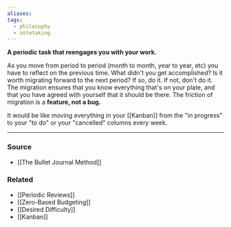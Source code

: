```yaml
---
aliases: 
tags:
  - philosophy
  - notetaking
---
```

**A periodic task that reengages you with your work.**

As you move from period to period (month to month, year to year, etc) you have to reflect on the previous time. What didn't you get accomplished? Is it worth migrating forward to the next period? If so, do it. If not, don't do it. The migration ensures that you know everything that's on your plate, and that you have agreed with yourself that it should be there. The friction of migration is a **feature, not a bug.**

It would be like moving everything in your [[Kanban]] from the "in progress" to your "to do" or your "cancelled" columns every week. 

---

### Source
- [[The Bullet Journal Method]]

### Related
- [[Periodic Reviews]]
- [[Zero-Based Budgeting]]
- [[Desired Difficulty]]
- [[Kanban]]
